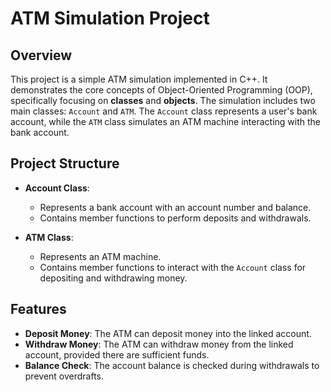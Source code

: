 # ATM Simulation Project

## Overview

This project is a simple ATM simulation implemented in C++. It demonstrates the core concepts of Object-Oriented Programming (OOP), specifically focusing on **classes** and **objects**. The simulation includes two main classes: `Account` and `ATM`. The `Account` class represents a user's bank account, while the `ATM` class simulates an ATM machine interacting with the bank account.

## Project Structure

- **Account Class**: 
  - Represents a bank account with an account number and balance.
  - Contains member functions to perform deposits and withdrawals.
  
- **ATM Class**: 
  - Represents an ATM machine.
  - Contains member functions to interact with the `Account` class for depositing and withdrawing money.

## Features

- **Deposit Money**: The ATM can deposit money into the linked account.
- **Withdraw Money**: The ATM can withdraw money from the linked account, provided there are sufficient funds.
- **Balance Check**: The account balance is checked during withdrawals to prevent overdrafts.